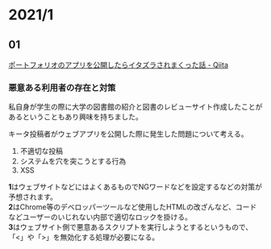 # 2021/1

## 01
[ポートフォリオのアプリを公開したらイタズラされまくった話 \- Qiita](https://qiita.com/nasuB7373/items/10bebd8e9f0b3331f348)

### 悪意ある利用者の存在と対策
私自身が学生の際に大学の図書館の紹介と図書のレビューサイト作成したことがあるということもあり興味を持ちました。  

キータ投稿者がウェブアプリを公開した際に発生した問題について考える。

1. 不適切な投稿
2. システムを穴を突こうとする行為
3. XSS

**1**はウェブサイトなどにはよくあるものでNGワードなどを設定するなどの対策が予想されます。  
**2**はChrome等のデベロッパーツールなど使用したHTMLの改ざんなど、コードなどユーザーのいじれない内部で適切なロックを掛ける。  
**3**はウェブサイト側で悪意あるスクリプトを実行しようとするというもので、「<」や「>」を無効化する処理が必要になる。